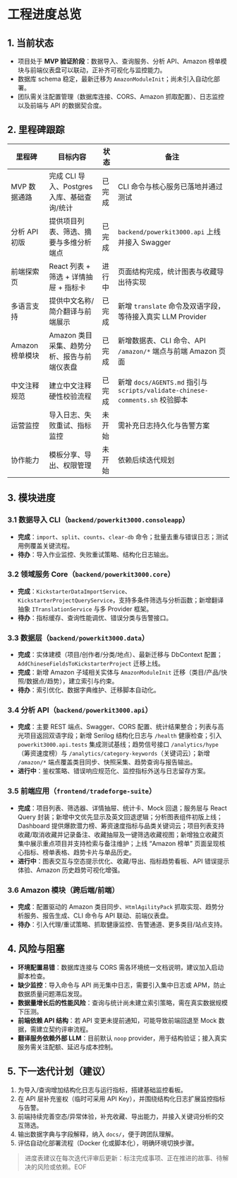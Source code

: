 # 工程进度总览

## 1. 当前状态
- 项目处于 **MVP 验证阶段**：数据导入、查询服务、分析 API、Amazon 榜单模块与前端仪表盘可以联动，正补齐可视化与监控能力。
- 数据库 schema 稳定，最新迁移为 `AmazonModuleInit`；尚未引入自动化部署。
- 团队需关注配置管理（数据库连接、CORS、Amazon 抓取配置）、日志监控以及前端与 API 的数据契合度。

## 2. 里程碑跟踪
| 里程碑 | 目标内容 | 状态 | 备注 |
| --- | --- | --- | --- |
| MVP 数据通路 | 完成 CLI 导入、Postgres 入库、基础查询/统计 | 已完成 | CLI 命令与核心服务已落地并通过测试 |
| 分析 API 初版 | 提供项目列表、筛选、摘要与多维分析端点 | 已完成 | `backend/powerkit3000.api` 上线并接入 Swagger |
| 前端探索页 | React 列表 + 筛选 + 详情抽屉 + 指标卡 | 进行中 | 页面结构完成，统计图表与收藏导出待实现 |
| 多语言支持 | 提供中文名称/简介翻译与前端展示 | 已完成 | 新增 `translate` 命令及双语字段，等待接入真实 LLM Provider |
| Amazon 榜单模块 | Amazon 类目采集、趋势分析、报告与前端仪表盘 | 已完成 | 新增数据表、CLI 命令、API `/amazon/*` 端点与前端 Amazon 页面 |
| 中文注释规范 | 建立中文注释硬性校验流程 | 已完成 | 新增 `docs/AGENTS.md` 指引与 `scripts/validate-chinese-comments.sh` 校验脚本 |
| 运营监控 | 导入日志、失败重试、指标监控 | 未开始 | 需补充日志持久化与告警方案 |
| 协作能力 | 模板分享、导出、权限管理 | 未开始 | 依赖后续迭代规划 |

## 3. 模块进度
### 3.1 数据导入 CLI（`backend/powerkit3000.consoleapp`）
- **完成**：`import`、`split`、`counts`、`clear-db` 命令；批量去重与错误日志；测试用例覆盖关键流程。
- **待办**：导入作业监控、失败重试策略、结构化日志输出。

### 3.2 领域服务 Core（`backend/powerkit3000.core`）
- **完成**：`KickstarterDataImportService`、`KickstarterProjectQueryService`，支持多条件筛选与分析函数；新增翻译抽象 `ITranslationService` 与多 Provider 框架。
- **待办**：指标缓存、查询性能调优、错误分类与告警接口。

### 3.3 数据层（`backend/powerkit3000.data`）
- **完成**：实体建模（项目/创作者/分类/地点）、最新迁移与 DbContext 配置；`AddChineseFieldsToKickstarterProject` 迁移上线。
- **完成**：新增 Amazon 子域相关实体与 `AmazonModuleInit` 迁移（类目/产品/快照/数据点/趋势），建立索引与约束。
- **待办**：索引优化、数据字典维护、迁移脚本自动化。

### 3.4 分析 API（`backend/powerkit3000.api`）
- **完成**：主要 REST 端点、Swagger、CORS 配置、统计结果整合；列表与高光项目返回双语字段；新增 Serilog 结构化日志与 `/health` 健康检查；引入 `powerkit3000.api.tests` 集成测试基线；趋势信号接口 `/analytics/hype`（筹资速度榜）与 `/analytics/category-keywords`（关键词云）；新增 `/amazon/*` 端点覆盖类目同步、快照采集、趋势查询与报告输出。
- **进行中**：鉴权策略、错误响应规范化、监控指标外送与日志留存方案。

### 3.5 前端应用（`frontend/tradeforge-suite`）
- **完成**：项目列表、筛选器、详情抽屉、统计卡、Mock 回退；服务层与 React Query 封装；新增中文优先显示及英文回退逻辑；分析图表组件初版上线；Dashboard 提供爆款潜力榜、筹资速度指标与品类关键词云；项目列表支持收藏/取消收藏并记录备注、收藏抽屉及一键筛选收藏视图；新增独立收藏页集中展示重点项目并支持检索与备注维护；上线 “Amazon 榜单” 页面呈现核心指标、榜单表格、趋势卡片与单品历史。
- **进行中**：图表交互与空态提示优化、收藏/导出、指标趋势看板、API 错误提示体验、Amazon 历史趋势可视化增强。

### 3.6 Amazon 模块（跨后端/前端）
- **完成**：配置驱动的 Amazon 类目同步、`HtmlAgilityPack` 抓取实现、趋势分析服务、报告生成、CLI 命令与 API 联动、前端仪表盘。
- **待办**：引入代理/重试策略、抓取健康监控、告警通道、更多类目/站点支持。

## 4. 风险与阻塞
- **环境配置易错**：数据库连接与 CORS 需各环境统一文档说明，建议加入启动脚本检查。
- **缺少监控**：导入命令与 API 尚无集中日志，需要引入集中日志或 APM，防止数据质量问题滞后发现。
- **数据量增长后的性能风险**：查询与统计尚未建立索引策略，需在真实数据规模下压测。
- **前端依赖 API 结构**：若 API 变更未提前通知，可能导致前端回退至 Mock 数据，需建立契约评审流程。
- **翻译服务依赖外部 LLM**：目前默认 `noop` provider，用于结构验证；接入真实服务需关注配额、延迟与成本控制。

## 5. 下一迭代计划（建议）
1. 为导入/查询增加结构化日志与运行指标，搭建基础监控看板。
2. 在 API 层补充鉴权（临时可采用 API Key），并围绕结构化日志扩展监控指标与告警。
3. 前端持续完善空态/异常体验，补充收藏、导出能力，并接入关键词分析的交互筛选。
4. 输出数据字典与字段解释，纳入 `docs/`，便于跨团队理解。
5. 评估自动化部署流程（Docker 化或脚本化），明确环境切换步骤。

> 进度表建议在每次迭代评审后更新：标注完成事项、正在推进的故事、待解决的风险或依赖。EOF
